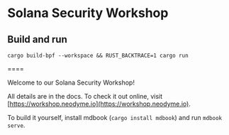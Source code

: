 # Solana Security Workshop

## Build and run

```
cargo build-bpf --workspace && RUST_BACKTRACE=1 cargo run
```

====

Welcome to our Solana Security Workshop!

All details are in the docs. To check it out online, visit [https://workshop.neodyme.io](https://workshop.neodyme.io).

To build it yourself, install mdbook (`cargo install mdbook`) and run `mdbook serve`.
